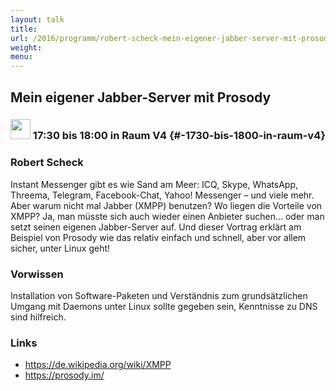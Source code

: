 ```yaml
---
layout: talk
title:
url: /2016/programm/robert-scheck-mein-eigener-jabber-server-mit-prosody/
weight:
menu:
---
```

## Mein eigener Jabber-Server mit Prosody

### <img height = "32" src="../../../images/talk.svg"> 17:30 bis 18:00 in Raum V4 {#-1730-bis-1800-in-raum-v4}

### Robert Scheck

Instant Messenger gibt es wie Sand am Meer: ICQ, Skype, WhatsApp, Threema, Telegram, Facebook-Chat, Yahoo! Messenger – und viele mehr. Aber warum nicht mal Jabber (XMPP) benutzen? Wo liegen die Vorteile von XMPP? Ja, man müsste sich auch wieder einen Anbieter suchen... oder man setzt seinen eigenen Jabber-Server auf. Und dieser Vortrag erklärt am Beispiel von Prosody wie das relativ einfach und schnell, aber vor allem sicher, unter Linux geht!

### Vorwissen

Installation von Software-Paketen und Verständnis zum grundsätzlichen Umgang mit Daemons unter Linux sollte gegeben sein, Kenntnisse zu DNS sind hilfreich.

### Links

- <a href="https://de.wikipedia.org/wiki/XMPP" target="_blank">https://de.wikipedia.org/wiki/XMPP</a>
- <a href="https://prosody.im/" target="_blank">https://prosody.im/</a>
